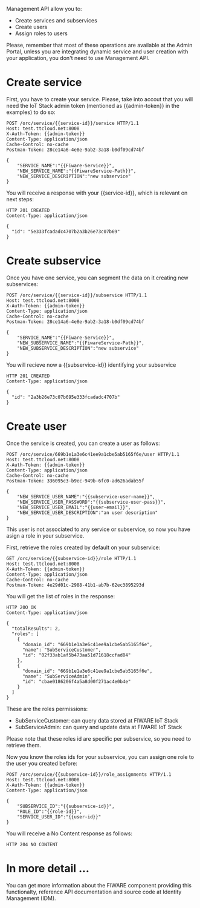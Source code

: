 Management API allow you to:

- Create services and subservices
- Create users
- Assign roles to users 

Please, remember that most of these operations are available at the Admin Portal, unless you are integrating dynamic service and user creation with your application, you don't need to use Management API.

# Create service

First, you have to create your service.  Please, take into accout that you will need the IoT Stack admin token (mentioned as {{admin-token}} in the examples) to do so:

```
POST /orc/service/{{service-id}}/service HTTP/1.1
Host: test.ttcloud.net:8008
X-Auth-Token: {{admin-token}}
Content-Type: application/json
Cache-Control: no-cache
Postman-Token: 28ce14a6-4e8e-9ab2-3a18-b0df09cd74bf

{
    "SERVICE_NAME":"{{Fiware-Service}}",
    "NEW_SERVICE_NAME":"{{FiwareService-Path}}",
    "NEW_SERVICE_DESCRIPTION":"new subservice"
}
```

You will receive a response with your {{service-id}}, which is relevant on next steps:

```
HTTP 201 CREATED
Content-Type: application/json

{
  "id": "5e333fcadadc4707b2a3b26e73c07b69"
}
```

# Create subservice 

Once you have one service, you can segment the data on it creating new subservices:

```
POST /orc/service/{{service-id}}/subservice HTTP/1.1
Host: test.ttcloud.net:8008
X-Auth-Token: {{admin-token}}
Content-Type: application/json
Cache-Control: no-cache
Postman-Token: 28ce14a6-4e8e-9ab2-3a18-b0df09cd74bf

{
    "SERVICE_NAME":"{{Fiware-Service}}",
    "NEW_SUBSERVICE_NAME":"{{FiwareService-Path}}",
    "NEW_SUBSERVICE_DESCRIPTION":"new subservice"
}
```

You will recieve now a {{subservice-id}} identifying your subservice


```
HTTP 201 CREATED
Content-Type: application/json

{
  "id": "2a3b26e73c07b695e333fcadadc4707b"
}
```

# Create user

Once the service is created, you can create a user as follows:

```
POST /orc/service/669b1e1a3e6c41ee9a1cbe5ab5165f6e/user HTTP/1.1
Host: test.ttcloud.net:8008
X-Auth-Token: {{admin-token}}
Content-Type: application/json
Cache-Control: no-cache
Postman-Token: 336095c3-b9ec-949b-6fc0-ad626adab55f

{
    "NEW_SERVICE_USER_NAME":"{{subservice-user-name}}",
    "NEW_SERVICE_USER_PASSWORD":"{{subservice-user-pass}}",
    "NEW_SERVICE_USER_EMAIL":"{{user-email}}",
    "NEW_SERVICE_USER_DESCRIPTION":"an user description"
}
```

This user is not associated to any service or subservice, so now you have asign a role in your subservice.  

First, retrieve the roles created by default on your subservice:

```
GET /orc/service/{{subservice-id}}/role HTTP/1.1
Host: test.ttcloud.net:8008
X-Auth-Token: {{admin-token}}
Content-Type: application/json
Cache-Control: no-cache
Postman-Token: 4e29d01c-2988-41b1-ab7b-62ec3895293d
```

You will get the list of roles in the response:

```
HTTP 20O OK
Content-Type: application/json

{
  "totalResults": 2,
  "roles": [
    {
      "domain_id": "669b1e1a3e6c41ee9a1cbe5ab5165f6e",
      "name": "SubServiceCustomer",
      "id": "02f33ab1af5b473aa51d71618ccfad84"
    },
    {
      "domain_id": "669b1e1a3e6c41ee9a1cbe5ab5165f6e",
      "name": "SubServiceAdmin",
      "id": "cbae0186206f4a5a8d00f271ac4e0b4e"
    }
  ]
}
```

These are the roles permissions:

- SubServiceCustomer: can query data stored at FIWARE IoT Stack
- SubServiceAdmin: can query and update data at FIWARE IoT Stack

Please note that these roles id are specific per subservice, so you need to retrieve them.

Now you know the roles ids for your subservice, you can assign one role to the user you created before:

```
POST /orc/service/{{subservice-id}}/role_assignments HTTP/1.1
Host: test.ttcloud.net:8008
X-Auth-Token: {{admin-token}}
Content-Type: application/json

{
    "SUBSERVICE_ID":"{{subservice-id}}",    
    "ROLE_ID":"{{role-id}}",
    "SERVICE_USER_ID":"{{user-id}}"
}
```

You will receive a No Content response as follows:

```
HTTP 204 NO CONTENT
```

# In more detail ...

You can get more information about the FIWARE component providing this functionalty, reference API documentation and source code at Identity Management (IDM).
